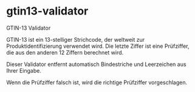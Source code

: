 # gtin13-validator
GTIN-13 Validator

GTIN-13 ist ein 13-stelliger Strichcode, der weltweit zur Produktidentifizierung verwendet wird. Die letzte Ziffer ist eine Prüfziffer, die aus den anderen 12 Ziffern berechnet wird.

Dieser Validator entfernt automatisch Bindestriche und Leerzeichen aus Ihrer Eingabe.

Wenn die Prüfziffer falsch ist, wird die richtige Prüfziffer vorgeschlagen.
